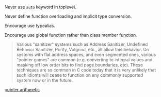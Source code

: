 Never use `auto` keyword in toplevel.

Never define function overloading and implicit type conversion.

Encourage use typealias.

Encourage use global function rather than class member function.

> Various "sanitizer" systems such as Address Sanitizer, Undefined Behavior Sanitizer, Purify, Valgrind, etc., all allow this behavior. On systems with flat address spaces, and even segmented ones, various "pointer games" are common (e.g. converting to integral values and masking off low order bits to find page boundaries, etc). These techniques are so common in C code today that it is very unlikely that such idioms will cease to function on any commonly supported system now or in the future.


[pointer arithmetic](https://stackoverflow.com/a/70417758/22152846)